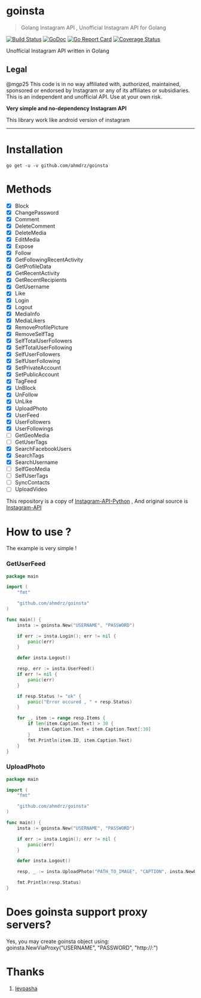 # goinsta

> Golang Instagram API , Unofficial Instagram API for Golang

[![Build Status](https://travis-ci.org/ahmdrz/goinsta.svg?branch=master)](https://travis-ci.org/ahmdrz/goinsta) [![GoDoc](https://godoc.org/github.com/ahmdrz/goinsta?status.svg)](https://godoc.org/github.com/ahmdrz/goinsta) [![Go Report Card](https://goreportcard.com/badge/github.com/ahmdrz/goinsta)](https://goreportcard.com/report/github.com/ahmdrz/goinsta) [![Coverage Status](https://coveralls.io/repos/github/ahmdrz/goinsta/badge.svg?branch=master)](https://coveralls.io/github/ahmdrz/goinsta?branch=master)

Unofficial Instagram API written in Golang

## Legal

@mgp25
This code is in no way affiliated with, authorized, maintained, sponsored or endorsed by Instagram or any of its affiliates or subsidiaries. This is an independent and unofficial API. Use at your own risk.

**Very simple and no-dependency Instagram API**

This library work like android version of instagram

***

# Installation 

`go get -u -v github.com/ahmdrz/goinsta`

# Methods 

 - [x] Block
 - [x] ChangePassword
 - [x] Comment
 - [x] DeleteComment
 - [x] DeleteMedia
 - [x] EditMedia
 - [x] Expose
 - [x] Follow
 - [x] GetFollowingRecentActivity
 - [x] GetProfileData
 - [x] GetRecentActivity
 - [x] GetRecentRecipients
 - [x] GetUsername
 - [x] Like
 - [x] Login
 - [x] Logout
 - [x] MediaInfo
 - [x] MediaLikers
 - [x] RemoveProfilePicture
 - [x] RemoveSelfTag
 - [x] SelfTotalUserFollowers
 - [x] SelfTotalUserFollowing
 - [x] SelfUserFollowers
 - [x] SelfUserFollowing
 - [x] SetPrivateAccount
 - [x] SetPublicAccount
 - [x] TagFeed
 - [x] UnBlock
 - [x] UnFollow
 - [x] UnLike
 - [x] UploadPhoto 
 - [x] UserFeed
 - [x] UserFollowers
 - [x] UserFollowings
 - [ ] GetGeoMedia
 - [ ] GetUserTags
 - [x] SearchFacebookUsers
 - [x] SearchTags
 - [x] SearchUsername
 - [ ] SelfGeoMedia
 - [ ] SelfUserTags
 - [ ] SyncContacts
 - [ ] UploadVideo

This repository is a copy of [Instagram-API-Python](https://github.com/LevPasha/Instagram-API-python) , And original source is [Instagram-API](https://github.com/mgp25/Instagram-API)

# How to use ?

The example is very simple !

### GetUserFeed

```go
package main

import (
	"fmt"

	"github.com/ahmdrz/goinsta"
)

func main() {
	insta := goinsta.New("USERNAME", "PASSWORD")

	if err := insta.Login(); err != nil {
		panic(err)
	}

	defer insta.Logout()

	resp, err := insta.UserFeed()
	if err != nil {
		panic(err)
	}

	if resp.Status != "ok" {
		panic("Error occured , " + resp.Status)
	}

	for _, item := range resp.Items {
		if len(item.Caption.Text) > 30 {
			item.Caption.Text = item.Caption.Text[:30]
		}
		fmt.Println(item.ID, item.Caption.Text)
	}
}

```

### UploadPhoto

```go
package main

import (
	"fmt"

	"github.com/ahmdrz/goinsta"
)

func main() {
	insta := goinsta.New("USERNAME", "PASSWORD")

	if err := insta.Login(); err != nil {
		panic(err)
	}

	defer insta.Logout()

	resp, _ := insta.UploadPhoto("PATH_TO_IMAGE", "CAPTION", insta.NewUploadID(), 87,goinsta.Filter_Lark) // default quality is 87

	fmt.Println(resp.Status)
}

```

# Does goinsta support proxy servers?
Yes, you may create goinsta object using: 
goinsta.NewViaProxy("USERNAME", "PASSWORD", "http://<ip>:<port>")

# Thanks

1. [levpasha](https://github.com/LevPasha)

